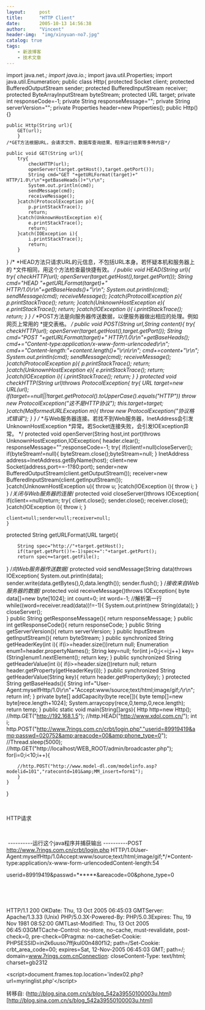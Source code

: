 ```yaml
---
layout:     post
title:      "HTTP Client"
date:       2005-10-13 14:56:38
author:     "Vincent"
header-img:  "img/xinyuan-no7.jpg"
catalog: true
tags:
    - 新浪博客
    - 技术文章
---
```



import java.net.*;
import java.io.*;
import java.util.Properties;
import java.util.Enumeration;
public class  Http{
    protected Socket client;
    protected BufferedOutputStream sender;
    protected BufferedInputStream receiver;
    protected ByteArrayInputStream byteStream;
    protected URL target;
    private int responseCode=-1;
    private String responseMessage="";
    private String serverVersion="";
    private Properties header=new Properties();
    public Http(){}
    
    public Http(String url){
        GET(url);
        }
    /*GET方法根据URL，会请求文件、数据库查询结果、程序运行结果等多种内容*/
    
    public void GET(String url){
        try{
            checkHTTP(url);
            openServer(target.getHost(),target.getPort());
            String cmd="GET "+getURLFormat(target)+" HTTP/1.0\r\n"+getBaseHeads()+"\r\n";
            System.out.println(cmd);
            sendMessage(cmd);
            receiveMessage();
        }catch(ProtocolException p){
            p.printStackTrace();
            return;
        }catch(UnknownHostException e){
            e.printStackTrace();
            return;
        }catch(IOException i){
            i.printStackTrace();
            return;
        }
}
/*
*HEAD方法只请求URL的元信息，不包括URL本身。若怀疑本机和服务器上的
*文件相同，用这个方法检查最快捷有效。
*/
public void HEAD(String url){
    try{
        checkHTTP(url);
        openServer(target.getHost(),target.getPort());
        String cmd="HEAD "+getURLFormat(target)+" HTTP/1.0\r\n"+getBaseHeads()+"\r\n";
        System.out.println(cmd);
        sendMessage(cmd);
        receiveMessage();
    }catch(ProtocolException p){
        p.printStackTrace();
        return;
    }catch(UnknownHostException e){
        e.printStackTrace();
        return;
    }catch(IOException i){
        i.printStackTrace();
        return;
    }
}
/*
*POST方法是向服务器传送数据，以便服务器做出相应的处理。例如网页上常用的
*提交表格。
*/
public void POST(String url,String content){
    try{
        checkHTTP(url);
        openServer(target.getHost(),target.getPort());
        String cmd="POST "+getURLFormat(target)+" HTTP/1.0\r\n"+getBaseHeads();
        cmd+="Content-type:application/x-www-form-urlencoded\r\n";
        cmd+="Content-length:"+content.length()+"\r\n\r\n";
        cmd+=content+"\r\n";
  System.out.println(cmd);
        sendMessage(cmd);
        receiveMessage();
    }catch(ProtocolException p){
        p.printStackTrace();
        return;
    }catch(UnknownHostException e){
            e.printStackTrace();
            return;
    }catch(IOException i){
        i.printStackTrace();
        return;
    }
}
protected void checkHTTP(String url)throws ProtocolException{
    try{
        URL target=new URL(url);
        if(target==null||!target.getProtocol().toUpperCase().equals("HTTP"))
        throw new ProtocolException("这不是HTTP协议");
        this.target=target;
    }catch(MalformedURLException m){
        throw new ProtocolException("协议格式错误");
    }
}
/*
*与Web服务器连接。若找不到Web服务器，InetAddress会引发UnknownHostException
*异常。若Socket连接失败，会引发IOException异常。
*/
protected void openServer(String host,int port)throws UnknownHostException,IOException{
    header.clear();
    responseMessage="";responseCode=-1;
    try{
        if(client!=null)closeServer();
        if(byteStream!=null){
            byteStream.close();byteStream=null;
        }
        InetAddress address=InetAddress.getByName(host);
        client=new Socket(address,port==-1?80:port);
        sender=new BufferedOutputStream(client.getOutputStream());
        receiver=new BufferedInputStream(client.getInputStream());
    }catch(UnknownHostException u){
        throw u;
    }catch(IOException i){
        throw i;
    }
}
/*关闭与Web服务器的连接*/
protected void closeServer()throws IOException{
    if(client==null)return;
    try{
        client.close();
        sender.close();
        receiver.close();
    }catch(IOException i){
        throw i;
    }
    
    client=null;sender=null;receiver=null;
    }
    
protected String getURLFormat(URL target){
    
        String spec="http://"+target.getHost();
        if(target.getPort()!=-1)spec+=":"+target.getPort();
        return spec+=target.getFile();
}
/*向Web服务器传送数据*/
protected void sendMessage(String data)throws IOException{
    System.out.println(data);
    sender.write(data.getBytes(),0,data.length());
    sender.flush();
}
/*接收来自Web服务器的数据*/
protected void receiveMessage()throws IOException{
    byte data[]=new byte[1024];
    int count=0;
    int word=-1;
    //解析第一行
    while((word=receiver.read(data))!=-1){
        System.out.print(new String(data));
    }
    closeServer();      
}
public String getResponseMessage(){
    return responseMessage;
}
public int getResponseCode(){
    return responseCode;
}
public String getServerVersion(){
    return serverVersion;
}
public InputStream getInputStream(){
    return byteStream;
}
public synchronized String getHeaderKey(int i){
    if(i&gt;=header.size())return null;
    Enumeration enum1=header.propertyNames();
    String key=null;
    for(int j=0;j&lt;=i;j++)
        key=(String)enum1.nextElement();
    return key;
}
public synchronized String getHeaderValue(int i){
    if(i&gt;=header.size())return null;
    return header.getProperty(getHeaderKey(i));
}
public synchronized String getHeaderValue(String key){
    return header.getProperty(key);
}
protected String getBaseHeads(){
    String inf="User-Agent:myselfHttp/1.0\r\n"+"Accept:www/source;text/html;image/gif;*/*\r\n";
    return inf;
}
private byte[] addCapacity(byte rece[]){
    byte temp[]=new byte[rece.length+1024];
    System.arraycopy(rece,0,temp,0,rece.length);
    return temp;
}
public static void main(String[]args){
    Http http=new Http();
    //http.GET("http://192.168.1.5");
    //http.HEAD("http://www.xdol.com.cn/");
    int i;
 http.POST("http://www.7rings.com.cn/crbt/login.php","userid=89919419&amp;passwd=020752&amp;areacode=00&amp;phone_type=0");
 //Thread.sleep(5000);
    //http.GET("http://localhost/WEB_ROOT/admin/broadcaster.php");
    for(i=0;i&lt;10;i++){
        
        //http.POST("http://www.model-dl.com/modelinfo.asp?modelid=101","ratecontd=101&amp;MM_insert=form1");
        }
    }
}

 

HTTP请求

 

 ----------运行这个java程序并捕获输出 ----------POST http://www.7rings.com.cn/crbt/login.php HTTP/1.0User-Agent:myselfHttp/1.0Accept:www/source;text/html;image/gif;*/*Content-type:application/x-www-form-urlencodedContent-length:54

userid=89919419&amp;passwd=******&amp;areacode=00&amp;phone_type=0

 

 

HTTP/1.1 200 OKDate: Thu, 13 Oct 2005 06:45:03 GMTServer: Apache/1.3.33 (Unix) PHP/5.0.3X-Powered-By: PHP/5.0.3Expires: Thu, 19 Nov 1981 08:52:00 GMTLast-Modified: Thu, 13 Oct 2005 06:45:03GMTCache-Control: no-store, no-cache, must-revalidate, post-check=0, pre-check=0Pragma: no-cacheSet-Cookie: PHPSESSID=in2k6uuso7ffjkul00n480f1i2; path=/Set-Cookie: crbt_area_code=00; expires=Sat, 12-Nov-2005 06:45:03 GMT; path=/; domain=www.7rings.com.cnConnection: closeContent-Type: text/html; charset=gb2312

&lt;script&gt;document.frames.top.location='index02.php?url=myringlist.php'&lt;/script&gt;                             





转移自: (http://blog.sina.com.cn/s/blog_542a39550100003u.html)[http://blog.sina.com.cn/s/blog_542a39550100003u.html]